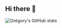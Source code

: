 ## Hi there 👋

<!--
**Gregory-Pagnoux/Gregory-Pagnoux** is a ✨ _special_ ✨ repository because its `README.md` (this file) appears on your GitHub profile.

Here are some ideas to get you started:

- 🔭 I’m currently working on ...
- 🌱 I’m currently learning ...
- 👯 I’m looking to collaborate on ...
- 🤔 I’m looking for help with ...
- 💬 Ask me about ...
- 📫 How to reach me: ...
- 😄 Pronouns: ...
- ⚡ Fun fact: ...
-->

![Grégory's GitHub stats](https://github-readme-stats.vercel.app/api?username=Gregory-Pagnoux&show_icons=true&theme=synthwave)
